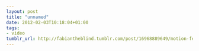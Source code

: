 ```yaml
---
layout: post
title: "unnamed"
date: 2012-02-03T10:18:04+01:00
tags:
- video
tumblr_url: http://fabiantheblind.tumblr.com/post/16968889649/motion-feel
---
```

